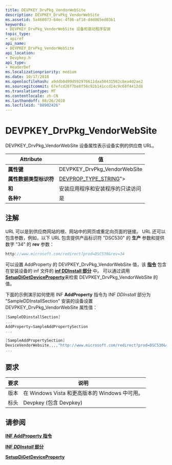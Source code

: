 ```yaml
---
title: DEVPKEY_DrvPkg_VendorWebSite
description: DEVPKEY_DrvPkg_VendorWebSite
ms.assetid: 5a460073-64ec-4f86-af18-ddd065ed03b1
keywords:
- DEVPKEY_DrvPkg_VendorWebSite 设备和驱动程序安装
topic_type:
- apiref
api_name:
- DEVPKEY_DrvPkg_VendorWebSite
api_location:
- Devpkey.h
api_type:
- HeaderDef
ms.localizationpriority: medium
ms.date: 10/17/2018
ms.openlocfilehash: a9ddb0d99d592976611daa50431562c8ea4d2ae2
ms.sourcegitcommit: 67efcd26f7be8f50c92b141ccd14c9c68f4412d8
ms.translationtype: MT
ms.contentlocale: zh-CN
ms.lasthandoff: 08/26/2020
ms.locfileid: "88902426"
---
```

# <a name="devpkey_drvpkg_vendorwebsite"></a>DEVPKEY_DrvPkg_VendorWebSite

DEVPKEY_DrvPkg_VendorWebSite 设备属性表示设备实例的供应商 URL。

|Attribute|值|
|----|----|
|**属性键**|DEVPKEY_DrvPkg_VendorWebSite|
|**属性数据类型标识符**|[DEVPROP_TYPE_STRING](devprop-type-string.md)">|
|**和**|安装应用程序和安装程序的只读访问|
|**各种?**|是|

## <a name="remarks"></a>注解

URL 可以是到供应商网站的根、网站中的网页或重定向页面的链接。 URL 还可以包含参数，例如，以下 URL 包含提供产品标识符 "DSC530" 的 **生产** 参数和提供数字 "34" 的 **rev** 参数：

```cpp
http://www.microsoft.com/redirect?prod=DSC530&rev=34
```

可以设置 AddProperty 的 DEVPKEY_DrvPkg_VendorWebSite 值，该 [**指令**](https://docs.microsoft.com/windows-hardware/drivers/install/inf-addproperty-directive) 包含在安装设备的 inf 文件的 [**inf DDInstall 部分**](https://docs.microsoft.com/windows-hardware/drivers/install/inf-ddinstall-section) 中。 可以通过调用 [**SetupDiGetDeviceProperty**](https://docs.microsoft.com/windows/desktop/api/setupapi/nf-setupapi-setupdigetdevicepropertyw)来检索 DEVPKEY_DrvPkg_VendorWebSite 的值。

下面的示例演示如何使用 INF **AddProperty** 指令为 INF *DDInstall* 部分为 "SampleDDInstallSection" 安装的设备设置 DEVPKEY_DrvPkg_VendorWebSite 属性值：

```cpp
[SampleDDinstallSection]
...
AddProperty=SampleAddPropertySection
...

[SampleAddPropertySection]
DeviceVendorWebsite,,,,"http://www.microsoft.com/redirect?prod=DSC530&rev=34"
...
```

## <a name="requirements"></a>要求

|要求|说明|
|----|----|
|版本|在 Windows Vista 和更高版本的 Windows 中可用。|
|标头|Devpkey (包含 Devpkey) |

## <a name="see-also"></a>请参阅

[**INF AddProperty 指令**](https://docs.microsoft.com/windows-hardware/drivers/install/inf-addproperty-directive)

[**INF *DDInstall* 部分**](https://docs.microsoft.com/windows-hardware/drivers/install/inf-ddinstall-section)

[**SetupDiGetDeviceProperty**](https://docs.microsoft.com/windows/desktop/api/setupapi/nf-setupapi-setupdigetdevicepropertyw)
